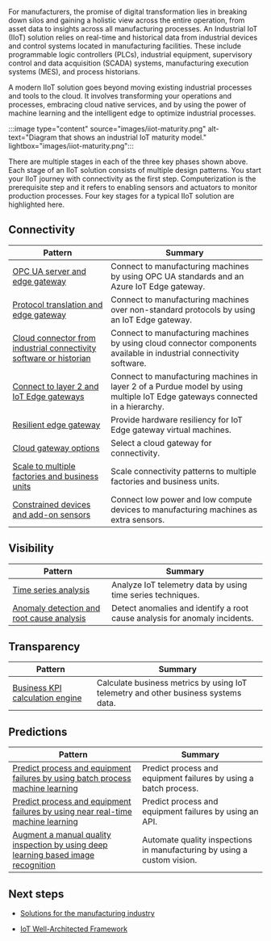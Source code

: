 For manufacturers, the promise of digital transformation lies in breaking down silos and gaining a holistic view across the entire operation, from asset data to insights across all manufacturing processes. An Industrial IoT (IIoT) solution relies on real-time and historical data from industrial devices and control systems located in manufacturing facilities. These include programmable logic controllers (PLCs), industrial equipment, supervisory control and data acquisition (SCADA) systems, manufacturing execution systems (MES), and process historians.

A modern IIoT solution goes beyond moving existing industrial processes and tools to the cloud. It involves transforming your operations and processes, embracing cloud native services, and by using the power of machine learning and the intelligent edge to optimize industrial processes.

:::image type="content" source="images/iiot-maturity.png" alt-text="Diagram that shows an industrial IoT maturity model." lightbox="images/iiot-maturity.png":::

There are multiple stages in each of the three key phases shown above. Each stage of an IIoT solution consists of multiple design patterns. You start your IIoT journey with connectivity as the first step. Computerization is the prerequisite step and it refers to enabling sensors and actuators to monitor production processes. Four key stages for a typical IIoT solution are highlighted here.

## Connectivity

| Pattern | Summary |
|-------------|-------------|
| [OPC UA server and edge gateway](./iiot-connectivity-patterns.yml#opc-ua-server-and-edge-gateway) | Connect to manufacturing machines by using OPC UA standards and an Azure IoT Edge gateway. |
| [Protocol translation and edge gateway](./iiot-connectivity-patterns.yml#protocol-translation-and-edge-gateway) | Connect to manufacturing machines over non-standard protocols by using an IoT Edge gateway. |
| [Cloud connector from industrial connectivity software or historian](./iiot-connectivity-patterns.yml#cloud-connector-from-industrial-connectivity-software-or-historian)  | Connect to manufacturing machines by using cloud connector components available in industrial connectivity software. |
| [Connect to layer 2 and IoT Edge gateways](./iiot-connectivity-patterns.yml#connecting-to-layer-2-and-iot-edge-gateways)  | Connect to manufacturing machines in layer 2 of a Purdue model by using multiple IoT Edge gateways connected in a hierarchy. |
| [Resilient edge gateway](./iiot-connectivity-patterns.yml#resilient-edge-gateway)  | Provide hardware resiliency for IoT Edge gateway virtual machines. |
| [Cloud gateway options](./iiot-connectivity-patterns.yml#cloud-gateway-options)  | Select a cloud gateway for connectivity.|
| [Scale to multiple factories and business units](./iiot-connectivity-patterns.yml#scale-to-multiple-factories-and-business-units)  | Scale connectivity patterns to multiple factories and business units. |
| [Constrained devices and add-on sensors](./iiot-connectivity-patterns.yml#constrained-devices-and-add-on-sensors)  | Connect low power and low compute devices to manufacturing machines as extra sensors. |

## Visibility

| Pattern | Summary |
|-------------|-------------|
| [Time series analysis](./iiot-visibility-patterns.yml#time-series-analysis)  | Analyze IoT telemetry data by using time series techniques.|
| [Anomaly detection and root cause analysis](./iiot-visibility-patterns.yml#anomaly-detection-and-root-cause-analysis) | Detect anomalies and identify a root cause analysis for anomaly incidents. |

## Transparency

| Pattern | Summary |
|-------------|-------------|
| [Business KPI calculation engine](./iiot-transparency-patterns.yml#business-kpi-calculation-engine) | Calculate business metrics by using IoT telemetry and other business systems data. |

## Predictions

| Pattern | Summary |
|-------------|-------------|
| [Predict process and equipment failures by using batch process machine learning](./iiot-prediction-patterns.yml#predict-process-and-equipment-failures-by-using-batch-process-machine-learning) | Predict process and equipment failures by using a batch process. |
| [Predict process and equipment failures by using near real-time machine learning](./iiot-prediction-patterns.yml#predict-process-and-equipment-failures-by-using-near-real-time-machine-learning) | Predict process and equipment failures by using an API. |
| [Augment a manual quality inspection by using deep learning based image recognition](./iiot-prediction-patterns.yml#augment-a-manual-quality-inspection-by-using-deep-learning-based-image-recognition) | Automate quality inspections in manufacturing by using a custom vision. |

## Next steps

- [Solutions for the manufacturing industry](/azure/architecture/industries/manufacturing)

- [IoT Well-Architected Framework](/azure/architecture/framework/iot/iot-overview)
